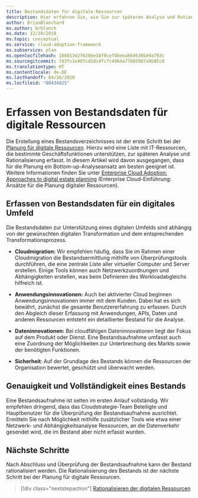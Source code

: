 ```yaml
---
title: Bestandsdaten für digitale Ressourcen
description: Hier erfahren Sie, wie Sie zur späteren Analyse und Rationalisierung eine Liste mit IT-Ressourcen erstellen, die bestimmte Geschäftsfunktionen unterstützen.
author: BrianBlanchard
ms.author: brblanch
ms.date: 12/10/2018
ms.topic: conceptual
ms.service: cloud-adoption-framework
ms.subservice: plan
ms.openlocfilehash: 186013e2f626be18f0cef8beea66d638be9a793c
ms.sourcegitcommit: 7d3fc1e407cd18c4fc7c4964a77885907a9b85c0
ms.translationtype: HT
ms.contentlocale: de-DE
ms.lasthandoff: 04/16/2020
ms.locfileid: "80434825"
---
```

# <a name="gather-inventory-data-for-a-digital-estate"></a>Erfassen von Bestandsdaten für digitale Ressourcen

Die Erstellung eines Bestandsverzeichnisses ist der erste Schritt bei der [Planung für digitale Ressourcen](./index.md). Hierzu wird eine Liste mit IT-Ressourcen, die bestimmte Geschäftsfunktionen unterstützen, zur späteren Analyse und Rationalisierung erfasst. In diesem Artikel wird davon ausgegangen, dass für die Planung ein Bottom-up-Analyseansatz am besten geeignet ist. Weitere Informationen finden Sie unter [Enterprise Cloud Adoption: Approaches to digital estate planning](./approach.md) (Enterprise Cloud-Einführung: Ansätze für die Planung digitaler Ressourcen).

## <a name="take-inventory-of-a-digital-estate"></a>Erfassen von Bestandsdaten für ein digitales Umfeld

Die Bestandsdaten zur Unterstützung eines digitalen Umfelds sind abhängig von der gewünschten digitalen Transformation und dem entsprechenden Transformationsprozess.

- **Cloudmigration:**  Wir empfehlen häufig, dass Sie im Rahmen einer Cloudmigration die Bestandsermittlung mithilfe von Überprüfungstools durchführen, die eine zentrale Liste aller virtueller Computer und Server erstellen. Einige Tools können auch Netzwerkzuordnungen und Abhängigkeiten erstellen, was beim Definieren des Workloadabgleichs hilfreich ist.

- **Anwendungsinnovationen:** Auch bei aktivierter Cloud beginnen Anwendungsinnovationen immer mit dem Kunden. Dabei hat es sich bewährt, zunächst die gesamte Benutzererfahrung zu erfassen. Durch den Abgleich dieser Erfassung mit Anwendungen, APIs, Daten und anderen Ressourcen entsteht ein detaillierter Bestand für die Analyse.

- **Dateninnovationen:** Bei cloudfähigen Dateninnovationen liegt der Fokus auf dem Produkt oder Dienst. Eine Bestandsaufnahme umfasst auch eine Zuordnung der Möglichkeiten zur Unterbrechung des Markts sowie der benötigten Funktionen.

- **Sicherheit**: Auf der Grundlage des Bestands können die Ressourcen der Organisation bewertet, geschützt und überwacht werden.

## <a name="accuracy-and-completeness-of-an-inventory"></a>Genauigkeit und Vollständigkeit eines Bestands

Eine Bestandsaufnahme ist selten im ersten Anlauf vollständig. Wir empfehlen dringend, dass das Cloudstrategie-Team Beteiligte und Hauptbenutzer für die Überprüfung der Bestandsaufnahme ausrichtet. Ermitteln Sie nach Möglichkeit mithilfe zusätzlicher Tools wie etwa einer Netzwerk- und Abhängigkeitsanalyse Ressourcen, an die Datenverkehr gesendet wird, die im Bestand aber nicht erfasst wurden.

## <a name="next-steps"></a>Nächste Schritte

Nach Abschluss und Überprüfung der Bestandsaufnahme kann der Bestand rationalisiert werden. Die Rationalisierung des Bestands ist der nächste Schritt bei der Planung für digitale Ressourcen.

> [!div class="nextstepaction"]
> [Rationalisieren der digitalen Ressourcen](./rationalize.md)
